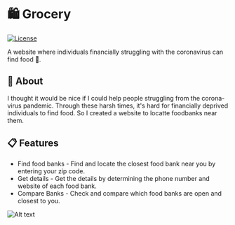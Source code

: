 # 🛍️ Grocery

[![License](https://img.shields.io/badge/license-MIT-brightgreen.svg)](https://github.com/isebasus/FoodBanks/blob/master/LICENSE)

A website where individuals financially struggling with the coronavirus can find food 🥔. 

## 📍 About

I thought it would be nice if I could help people struggling from the corona-virus pandemic. Through these harsh times, it's hard for financially deprived individuals to find food. So I created a website to locatte foodbanks near them. 


## 📋 Features 

* Find food banks - Find and locate the closest food bank near you by entering your zip code.
* Get details - Get the details by determining the phone number and website of each food bank.
* Compare Banks - Check and compare which food banks are open and closest to you.

![Alt text](https://github.com/ZumbaMaster313/Grocery/blob/master/public/images/foodbanksB.JPG "Proxy")
